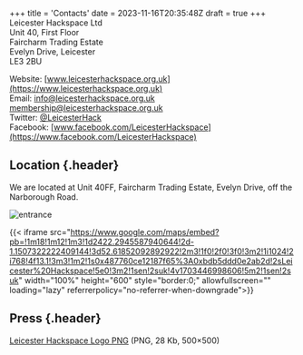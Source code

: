 +++
title = 'Contacts'
date = 2023-11-16T20:35:48Z
draft = true
+++
Leicester Hackspace Ltd  
Unit 40, First Floor  
Faircharm Trading Estate  
Evelyn Drive, Leicester  
LE3 2BU  

Website: [www.leicesterhackspace.org.uk](https://www.leicesterhackspace.org.uk)  
Email: [info@leicesterhackspace.org.uk](mailto:info@leicesterhackspace.org.uk) [membership@leicesterhackspace.org.uk](mailto:membership@leicesterhackspace.org.uk)  
Twitter: [@LeicesterHack](https://www.twitter.com/LeicesterHack)  
Facebook: [www.facebook.com/LeicesterHackspace](https://www.facebook.com/LeicesterHackspace)  

## Location {.header}
We are located at Unit 40FF, Faircharm Trading Estate, Evelyn Drive, off the Narborough Road.

![entrance](/img/placeholder.jpg)

{{< iframe src="https://www.google.com/maps/embed?pb=!1m18!1m12!1m3!1d2422.2945587940644!2d-1.1507322222409144!3d52.61852092892922!2m3!1f0!2f0!3f0!3m2!1i1024!2i768!4f13.1!3m3!1m2!1s0x487760ce12187f65%3A0xbdb5ddd0e2ab2d!2sLeicester%20Hackspace!5e0!3m2!1sen!2suk!4v1703446998606!5m2!1sen!2suk" width="100%" height="600" style="border:0;" allowfullscreen="" loading="lazy" referrerpolicy="no-referrer-when-downgrade">}}
## Press {.header}
[Leicester Hackspace Logo PNG](/img/placeholder.jpg) (PNG, 28 Kb, 500×500)
